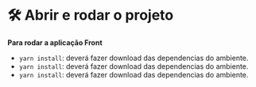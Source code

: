 # 🛠️ Abrir e rodar o projeto

**Para rodar a aplicação Front**

- `yarn install`: deverá fazer download das dependencias do ambiente.
- `yarn install`: deverá fazer download das dependencias do ambiente.
- `yarn install`: deverá fazer download das dependencias do ambiente.
